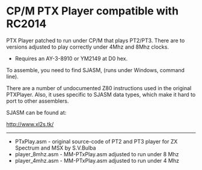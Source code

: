 # CP/M PTX Player compatible with RC2014 

PTX Player patched to run under CP/M that plays PT2/PT3. There are to versions adjusted to play correctly under 4Mhz and 8Mhz clocks.

* Requires an AY-3-8910 or YM2149 at D0 hex.


To assemble, you need to find SJASM, (runs under Windows, command line).


There are a number of undocumented Z80 instructions used in the original PTXPlayer. Also, it uses specific to SJASM
data types, which make it hard to port to other assemblers.

SJASM can be found at:

http://www.xl2s.tk/

----
* PTxPlay.asm - original source-code of PT2 and PT3 player for ZX Spectrum and MSX by S.V.Bulba 
* player_8mhz.asm - MM-PTxPlay.asm adjusted to run under 8 Mhz
* player_4mhz.asm - MM-PTxPlay.asm adjusted to run under 4 Mhz
